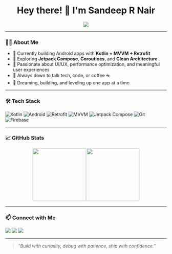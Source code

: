 <h1 align="center">Hey there! 👋 I'm Sandeep R Nair</h1>

<p align="center">
  <img src="https://readme-typing-svg.herokuapp.com?font=Fira+Code&size=22&pause=1000&color=1DA1F2&center=true&vCenter=true&width=500&lines=Android+Developer;Kotlin%2FJava+%7C+Jetpack+Compose+%7C+Flutter;Lifelong+learner+%F0%9F%93%9A+%7C+Builder+%F0%9F%9A%80" />
</p>

---

### 🙋‍♂️ About Me
- 🔭 Currently building Android apps with **Kotlin + MVVM + Retrofit**
- 🌱 Exploring **Jetpack Compose**, **Coroutines**, and **Clean Architecture**
- 🧠 Passionate about UI/UX, performance optimization, and meaningful user experiences
- 💬 Always down to talk tech, code, or coffee ☕
- 🚀 Dreaming, building, and leveling up one app at a time

---

### 🛠️ Tech Stack
![Kotlin](https://img.shields.io/badge/Kotlin-0095D5?style=flat-square&logo=kotlin&logoColor=white)
![Android](https://img.shields.io/badge/Android-3DDC84?style=flat-square&logo=android&logoColor=white)
![Retrofit](https://img.shields.io/badge/Retrofit-007396?style=flat-square)
![MVVM](https://img.shields.io/badge/MVVM-Architecture-blue?style=flat-square)
![Jetpack Compose](https://img.shields.io/badge/Jetpack_Compose-4285F4?style=flat-square&logo=android&logoColor=white)
![Git](https://img.shields.io/badge/Git-F05032?style=flat-square&logo=git&logoColor=white)
![Firebase](https://img.shields.io/badge/Firebase-FFCA28?style=flat-square&logo=firebase&logoColor=white)

---

### 📈 GitHub Stats

<p align="center">
  <img src="https://github-readme-stats.vercel.app/api?username=Sandeep-R-Nair&show_icons=true&theme=radical" height="165">
  <img src="https://github-readme-stats.vercel.app/api/top-langs/?username=Sandeep-R-Nair&layout=compact&theme=radical" height="165">
</p>

---

### 📫 Connect with Me
<p align="left">
  <a href="mailto:sandeep@example.com"><img src="https://img.shields.io/badge/Email-D14836?style=for-the-badge&logo=gmail&logoColor=white"></a>
  <a href="https://www.linkedin.com/in/sandeep-r-nair"><img src="https://img.shields.io/badge/LinkedIn-blue?style=for-the-badge&logo=linkedin&logoColor=white"></a>
  <a href="https://your-portfolio.com"><img src="https://img.shields.io/badge/Portfolio-000?style=for-the-badge&logo=firefox&logoColor=white"></a>
</p>

---

> *“Build with curiosity, debug with patience, ship with confidence.”*

